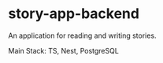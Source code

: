 # story-app-backend
An application for reading and writing stories.

Main Stack: TS, Nest, PostgreSQL
